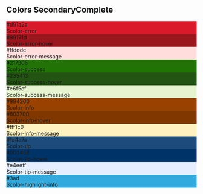 <h2>Colors Secondary<span class="status complete">Complete</span></h2>
<div class="ndpl-component__colors ndpl-cf">
<div class="ndpl-component__color-container">
<div class="ndpl-component__color" style="background-color: rgb(217, 26, 42);">
<div>
#d91a2a<br>$color-error
</div>
</div>
</div><div class="ndpl-component__color-container">
<div class="ndpl-component__color" style="background-color: rgb(153, 23, 29);">
<div>
#99171d<br>$color-error-hover
</div>
</div>
</div><div class="ndpl-component__color-container">
<div class="ndpl-component__color" style="background-color: rgb(255, 221, 220);">
<div class="ndpl-dark-text">
#ffdddc<br>$color-error-message
</div>
</div>
</div><div class="ndpl-component__color-container">
<div class="ndpl-component__color" style="background-color: rgb(33, 115, 6);">
<div>
#217306<br>$color-success
</div>
</div>
</div><div class="ndpl-component__color-container">
<div class="ndpl-component__color" style="background-color: rgb(35, 84, 19);">
<div>
#235413<br>$color-success-hover
</div>
</div>
</div><div class="ndpl-component__color-container">
<div class="ndpl-component__color" style="background-color: rgb(230, 245, 207);">
<div class="ndpl-dark-text">
#e6f5cf<br>$color-success-message
</div>
</div>
</div><div class="ndpl-component__color-container">
<div class="ndpl-component__color" style="background-color: rgb(153, 66, 0);">
<div>
#994200<br>$color-info
</div>
</div>
</div><div class="ndpl-component__color-container">
<div class="ndpl-component__color" style="background-color: rgb(128, 55, 0);">
<div>
#803700<br>$color-info-hover
</div>
</div>
</div><div class="ndpl-component__color-container">
<div class="ndpl-component__color" style="background-color: rgb(255, 241, 192);">
<div class="ndpl-dark-text">
#fff1c0<br>$color-info-message
</div>
</div>
</div><div class="ndpl-component__color-container">
<div class="ndpl-component__color" style="background-color: rgb(30, 76, 122);">
<div>
#1e4c7a<br>$color-tip
</div>
</div>
</div><div class="ndpl-component__color-container">
<div class="ndpl-component__color" style="background-color: rgb(0, 52, 104);">
<div>
#003468<br>$color-tip-hover
</div>
</div>
</div><div class="ndpl-component__color-container">
<div class="ndpl-component__color" style="background-color: rgb(228, 238, 255);">
<div class="ndpl-dark-text">
#e4eeff<br>$color-tip-message
</div>
</div>
</div><div class="ndpl-component__color-container">
<div class="ndpl-component__color" style="background-color: rgb(51, 170, 221);">
<div>
#3ad<br>$color-highlight-info
</div>
</div>
</div>
</div>
